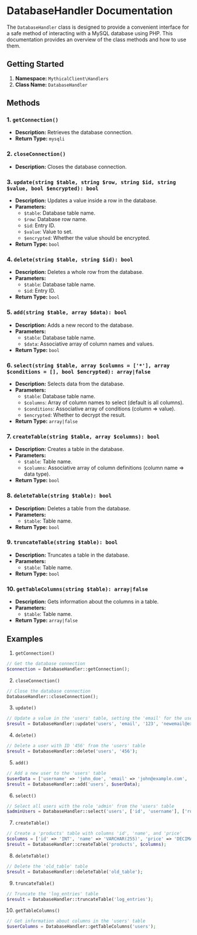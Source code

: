 # DatabaseHandler Documentation

The `DatabaseHandler` class is designed to provide a convenient interface for a safe method of interacting with a MySQL database using PHP. This documentation provides an overview of the class methods and how to use them.

## Getting Started

1. **Namespace:** `MythicalClient\Handlers`
2. **Class Name:** `DatabaseHandler`


## Methods

### 1. `getConnection()`

- **Description:** Retrieves the database connection.
- **Return Type:** `mysqli`

### 2. `closeConnection()`

- **Description:** Closes the database connection.

### 3. `update(string $table, string $row, string $id, string $value, bool $encrypted): bool`

- **Description:** Updates a value inside a row in the database.
- **Parameters:**
  - `$table`: Database table name.
  - `$row`: Database row name.
  - `$id`: Entry ID.
  - `$value`: Value to set.
  - `$encrypted`: Whether the value should be encrypted.
- **Return Type:** `bool`

### 4. `delete(string $table, string $id): bool`

- **Description:** Deletes a whole row from the database.
- **Parameters:**
  - `$table`: Database table name.
  - `$id`: Entry ID.
- **Return Type:** `bool`

### 5. `add(string $table, array $data): bool`

- **Description:** Adds a new record to the database.
- **Parameters:**
  - `$table`: Database table name.
  - `$data`: Associative array of column names and values.
- **Return Type:** `bool`

### 6. `select(string $table, array $columns = ['*'], array $conditions = [], bool $encrypted): array|false`

- **Description:** Selects data from the database.
- **Parameters:**
  - `$table`: Database table name.
  - `$columns`: Array of column names to select (default is all columns).
  - `$conditions`: Associative array of conditions (column => value).
  - `$encrypted`: Whether to decrypt the result.
- **Return Type:** `array|false`

### 7. `createTable(string $table, array $columns): bool`

- **Description:** Creates a table in the database.
- **Parameters:**
  - `$table`: Table name.
  - `$columns`: Associative array of column definitions (column name => data type).
- **Return Type:** `bool`

### 8. `deleteTable(string $table): bool`

- **Description:** Deletes a table from the database.
- **Parameters:**
  - `$table`: Table name.
- **Return Type:** `bool`

### 9. `truncateTable(string $table): bool`

- **Description:** Truncates a table in the database.
- **Parameters:**
  - `$table`: Table name.
- **Return Type:** `bool`

### 10. `getTableColumns(string $table): array|false`

- **Description:** Gets information about the columns in a table.
- **Parameters:**
  - `$table`: Table name.
- **Return Type:** `array|false`

## Examples

1. `getConnection()`

```php
// Get the database connection
$connection = DatabaseHandler::getConnection();
```

2. `closeConnection()`

```php
// Close the database connection
DatabaseHandler::closeConnection();
```

3. `update()`

```php
// Update a value in the 'users' table, setting the 'email' for the user with ID '123'
$result = DatabaseHandler::update('users', 'email', '123', 'newemail@example.com', true);
```

4. `delete()`

```php
// Delete a user with ID '456' from the 'users' table
$result = DatabaseHandler::delete('users', '456');
```

5. `add()` 
```php
// Add a new user to the 'users' table
$userData = ['username' => 'john_doe', 'email' => 'john@example.com', 'password' => 'hashed_password'];
$result = DatabaseHandler::add('users', $userData);
```

6. `select()`
```php
// Select all users with the role 'admin' from the 'users' table
$adminUsers = DatabaseHandler::select('users', ['id', 'username'], ['role' => 'admin'], false);
```

7. `createTable()`
```php
// Create a 'products' table with columns 'id', 'name', and 'price'
$columns = ['id' => 'INT', 'name' => 'VARCHAR(255)', 'price' => 'DECIMAL(10,2)'];
$result = DatabaseHandler::createTable('products', $columns);
```

8. `deleteTable()`
```php
// Delete the 'old_table' table
$result = DatabaseHandler::deleteTable('old_table');
```

9. `truncateTable()` 
```php
// Truncate the 'log_entries' table
$result = DatabaseHandler::truncateTable('log_entries');
```

10. `getTableColumns()` 
```php
// Get information about columns in the 'users' table
$userColumns = DatabaseHandler::getTableColumns('users');
```